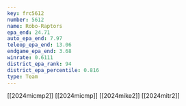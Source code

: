 ```yaml
---
key: frc5612
number: 5612
name: Robo-Raptors
epa_end: 24.71
auto_epa_end: 7.97
teleop_epa_end: 13.06
endgame_epa_end: 3.68
winrate: 0.6111
district_epa_rank: 94
district_epa_percentile: 0.816
type: Team
---
```

[[2024micmp2]]
[[2024micmp]]
[[2024mike2]]
[[2024mitr2]]
